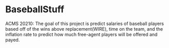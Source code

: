 # BaseballStuff
ACMS 20210: The goal of this project is predict salaries of baseball players based off of the wins above replacement(WIRE), time on the team, and the inflation rate to predict how much free-agent players will be offered and payed.
